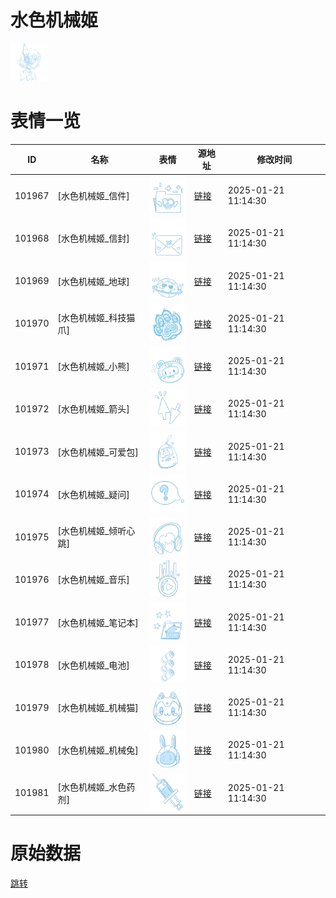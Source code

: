# 水色机械姬

<img src="./cover.png" height="60" alt="cover" />

# 表情一览

|ID|名称|表情|源地址|修改时间|
|----|----|----|----|----|
|101967|[水色机械姬_信件]|<img src="./pic/101967_%5B水色机械姬_信件%5D.png" height="60" alt="信件"/>|[链接](https://i0.hdslb.com/bfs/garb/ed3d87137e48a82b02eb74ea79a153fb8a3f8f0e.png)|2025-01-21 11:14:30|
|101968|[水色机械姬_信封]|<img src="./pic/101968_%5B水色机械姬_信封%5D.png" height="60" alt="信封"/>|[链接](https://i0.hdslb.com/bfs/garb/ab3718d70fc246b0c8e16e4a2f0e05c28069c9db.png)|2025-01-21 11:14:30|
|101969|[水色机械姬_地球]|<img src="./pic/101969_%5B水色机械姬_地球%5D.png" height="60" alt="地球"/>|[链接](https://i0.hdslb.com/bfs/garb/05cf9254db47907274c47091ada36c7900f8f4ef.png)|2025-01-21 11:14:30|
|101970|[水色机械姬_科技猫爪]|<img src="./pic/101970_%5B水色机械姬_科技猫爪%5D.png" height="60" alt="科技猫爪"/>|[链接](https://i0.hdslb.com/bfs/garb/4c3c609dd03f3053c05976c24dd79536fbf854c2.png)|2025-01-21 11:14:30|
|101971|[水色机械姬_小熊]|<img src="./pic/101971_%5B水色机械姬_小熊%5D.png" height="60" alt="小熊"/>|[链接](https://i0.hdslb.com/bfs/garb/a8908230fa75d54892227fa8dd50f0ad5881a1d8.png)|2025-01-21 11:14:30|
|101972|[水色机械姬_箭头]|<img src="./pic/101972_%5B水色机械姬_箭头%5D.png" height="60" alt="箭头"/>|[链接](https://i0.hdslb.com/bfs/garb/29997bc64c05d83c1257e0e6b528312a0c27f346.png)|2025-01-21 11:14:30|
|101973|[水色机械姬_可爱包]|<img src="./pic/101973_%5B水色机械姬_可爱包%5D.png" height="60" alt="可爱包"/>|[链接](https://i0.hdslb.com/bfs/garb/ed31b5e686529a61fed866367d8d9d3c75e90ae9.png)|2025-01-21 11:14:30|
|101974|[水色机械姬_疑问]|<img src="./pic/101974_%5B水色机械姬_疑问%5D.png" height="60" alt="疑问"/>|[链接](https://i0.hdslb.com/bfs/garb/fe0716753fc327191f9b0f037696d61f58028286.png)|2025-01-21 11:14:30|
|101975|[水色机械姬_倾听心跳]|<img src="./pic/101975_%5B水色机械姬_倾听心跳%5D.png" height="60" alt="倾听心跳"/>|[链接](https://i0.hdslb.com/bfs/garb/b88f96b491f58444db15b8fa6fff5eca0f0e2992.png)|2025-01-21 11:14:30|
|101976|[水色机械姬_音乐]|<img src="./pic/101976_%5B水色机械姬_音乐%5D.png" height="60" alt="音乐"/>|[链接](https://i0.hdslb.com/bfs/garb/975230c12293816af17345362f38a57dc3c8f5e8.png)|2025-01-21 11:14:30|
|101977|[水色机械姬_笔记本]|<img src="./pic/101977_%5B水色机械姬_笔记本%5D.png" height="60" alt="笔记本"/>|[链接](https://i0.hdslb.com/bfs/garb/c8211b8aa674293dcadf9d2d105dfe4b7553bf16.png)|2025-01-21 11:14:30|
|101978|[水色机械姬_电池]|<img src="./pic/101978_%5B水色机械姬_电池%5D.png" height="60" alt="电池"/>|[链接](https://i0.hdslb.com/bfs/garb/c1b37a720b9485f9a6fabb20ec11e26bfd8f6ef1.png)|2025-01-21 11:14:30|
|101979|[水色机械姬_机械猫]|<img src="./pic/101979_%5B水色机械姬_机械猫%5D.png" height="60" alt="机械猫"/>|[链接](https://i0.hdslb.com/bfs/garb/acee489f18fc3b14b3e6e9de7ac54eb09d283a54.png)|2025-01-21 11:14:30|
|101980|[水色机械姬_机械兔]|<img src="./pic/101980_%5B水色机械姬_机械兔%5D.png" height="60" alt="机械兔"/>|[链接](https://i0.hdslb.com/bfs/garb/0d1de0d07bb8c3ad22d2ab13d6d79c3f0aa2fc98.png)|2025-01-21 11:14:30|
|101981|[水色机械姬_水色药剂]|<img src="./pic/101981_%5B水色机械姬_水色药剂%5D.png" height="60" alt="水色药剂"/>|[链接](https://i0.hdslb.com/bfs/garb/ab5a368d204b0274f12cf85dcebf2e46f16dea67.png)|2025-01-21 11:14:30|

# 原始数据

[跳转](./raw.json)

